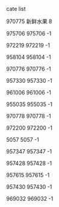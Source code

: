 cate list

970775 新鲜水果 8

975706 975706 -1

972219 972219 -1

958104 958104 -1

970776 970776 -1

957330 957330 -1

961006 961006 -1

955035 955035 -1

970778 970778 -1

972200 972200 -1

5057 5057 -1

957347 957347 -1

957428 957428 -1

957615 957615 -1

957430 957430 -1

969032 969032 -1

